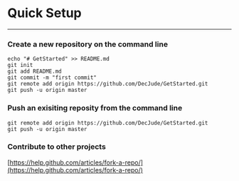 ﻿# Quick Setup
---

### Create a new repository on the command line

```
echo "# GetStarted" >> README.md
git init
git add README.md
git commit -m "first commit"
git remote add origin https://github.com/DecJude/GetStarted.git
git push -u origin master
```

### Push an exisiting reposity from the command line

```
git remote add origin https://github.com/DecJude/GetStarted.git
git push -u origin master
```

### Contribute to other projects

[https://help.github.com/articles/fork-a-repo/](https://help.github.com/articles/fork-a-repo/)
